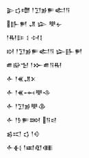 <div class='block'>
<div class='line'>𒉌𒌓𒈩 𒁹𒋛𒂊𒊓𒅗𒀀</div>
<div class='line'>𒃲𒂍 𒂗 𒇽 𒋧𒉡</div>
<div class='line'>𒁹𒊑𒄿 𒑱 𒀴𒋙</div>
<div class='line'>𒊭 𒁹𒋛𒂊𒊓𒅗𒀀 𒇽𒃲𒂍</div>
<div class='line'>𒌑𒄫𒈠 𒁹𒁍𒌑𒀀𒊑</div>
<div class='line'>𒅆 𒁹𒌍𒂗𒉽</div>
<div class='line'>𒅆 𒁹𒌍𒆰𒋧𒈾</div>
<div class='line'>𒅆 𒁹𒋛𒂊𒋧𒆠</div>
<div class='line'>𒅆 𒁹𒊩𒊓𒇷 𒀀𒁀</div>
<div class='line'>𒌗𒀊 𒌓 𒁹𒄰</div>
<div class='line'>𒅆𒈬 𒁹𒀜𒊏𒈪</div>
</div>